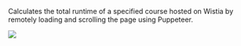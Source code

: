 Calculates the total runtime of a specified course hosted on Wistia by remotely loading and scrolling the page using Puppeteer.

 <img src="[https://media3.giphy.com/media/aUovxH8Vf9qDu/giphy.gi](https://app.box.com/shared/static/y1s6ly7zb1y7umcsj4ibyybqiuv3cr6u.gif)f"/>
